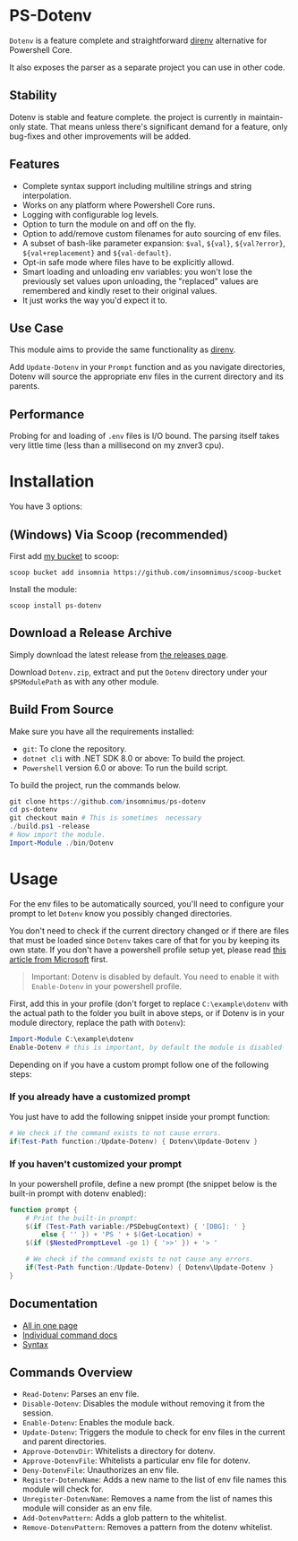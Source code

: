 [direnv]: https://direnv.net/

# PS-Dotenv
`Dotenv` is a feature complete and straightforward [direnv][] alternative for Powershell Core.

It also exposes the parser as a separate project you can use in other code.

## Stability
Dotenv is stable and feature complete. the project is currently in maintain-only state. That means unless there's significant demand for a feature, only bug-fixes and other improvements will be added.

## Features
- Complete syntax support including multiline strings and string interpolation.
-	Works on any platform where Powershell Core runs.
-	Logging with configurable log levels.
-	Option to turn the module on and off on the fly.
-	Option to add/remove custom filenames for auto sourcing of env files.
-	A subset of bash-like parameter expansion: `$val`, `${val}`, `${val?error}`, `${val+replacement}` and `${val-default}`.
- Opt-in safe mode where files have to be explicitly allowd.
-	Smart loading and unloading env variables: you won't lose the previously set values upon unloading, the "replaced" values are remembered and kindly reset to their original values.
-	It just works the way you'd expect it to.

## Use Case
This module aims to provide the same functionality as [direnv][].

Add `Update-Dotenv` in your `Prompt` function and as you navigate directories, Dotenv will source the appropriate env files in the current directory and its parents.

## Performance
Probing for and loading of `.env` files is I/O bound. The parsing itself takes very little time (less than a millisecond on my znver3 cpu).

# Installation
You have 3 options:

## (Windows) Via Scoop (recommended)
First add [my bucket](https://github.com/insomnimus/scoop-bucket) to scoop:

`scoop bucket add insomnia https://github.com/insomnimus/scoop-bucket`

Install the module:

`scoop install ps-dotenv`

## Download a Release Archive
Simply download the latest release from [the releases page](https://github.com/insomnimus/ps-dotenv/releases).

Download `Dotenv.zip`, extract and put the `Dotenv` directory under your `$PSModulePath` as with any other module.

## Build From Source
Make sure you have all the requirements installed:

-	`git`: To clone the repository.
-	`dotnet cli` with .NET SDK 8.0 or above: To build the project.
-	`Powershell` version 6.0 or above: To run the build script.

To build the project, run the commands below.

```powershell
git clone https://github.com/insomnimus/ps-dotenv
cd ps-dotenv
git checkout main # This is sometimes  necessary
./build.ps1 -release
# Now import the module.
Import-Module ./bin/Dotenv
```

# Usage
For the env files to be automatically sourced, you'll need to configure your prompt to let `Dotenv` know you possibly changed directories.

You don't need to check if the current directory changed or if there are files that must be loaded since `Dotenv` takes care of that for you by keeping its own state.
If you don't have a powershell profile setup yet, please read [this article from Microsoft](https://docs.microsoft.com/en-us/powershell/module/microsoft.powershell.core/about/about_profiles?view=powershell-7.2) first.

> Important: Dotenv is disabled by default. You need to enable it with `Enable-Dotenv` in your powershell profile.

First, add this in your profile (don't forget to replace `C:\example\dotenv` with the actual path to the folder you built in above steps, or if Dotenv is in your module directory, replace the path with `Dotenv`):

```powershell
Import-Module C:\example\dotenv
Enable-Dotenv # this is important, by default the module is disabled
```

Depending on if you have a custom prompt follow one of the following steps:

### If you already have a customized prompt
You just have to add the following snippet inside your prompt function:

```powershell
# We check if the command exists to not cause errors.
if(Test-Path function:/Update-Dotenv) { Dotenv\Update-Dotenv }
```

### If you haven't customized your prompt
In your powershell profile, define a new prompt (the snippet below is the built-in prompt with dotenv enabled):

```powershell
function prompt {
	# Print the built-in prompt:
	$(if (Test-Path variable:/PSDebugContext) { '[DBG]: ' }
		else { '' }) + 'PS ' + $(Get-Location) +
	$(if ($NestedPromptLevel -ge 1) { '>>' }) + '> '

	# We check if the command exists to not cause any errors.
	if(Test-Path function:/Update-Dotenv) { Dotenv\Update-Dotenv }
}
```

## Documentation

-	[All in one page](documentation.md)
-	[Individual command docs](docs/)
-	[Syntax](syntax.md)

## Commands Overview
- `Read-Dotenv`: Parses an env file. 
- `Disable-Dotenv`: Disables the module without removing it from the session. 
- `Enable-Dotenv`: Enables the module back. 
- `Update-Dotenv`: Triggers the module to check for env files in the current and parent directories. 
- `Approve-DotenvDir`: Whitelists a directory for dotenv. 
- `Approve-DotenvFile`: Whitelists a particular env file for dotenv. 
- `Deny-DotenvFile`: Unauthorizes an env file. 
- `Register-DotenvName`: Adds a new name to the list of env file names this module will check for. 
- `Unregister-DotenvName`: Removes a name from the list of names this module will consider as an env file. 
- `Add-DotenvPattern`: Adds a glob pattern to the whitelist. 
- `Remove-DotenvPattern`: Removes a pattern from the dotenv whitelist. 

